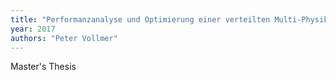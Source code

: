 ```yaml
---
title: "Performanzanalyse und Optimierung einer verteilten Multi-Physik Simulationssoftware"
year: 2017
authors: "Peter Vollmer"
---
```

Master's Thesis
